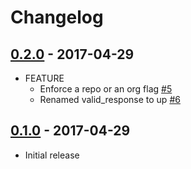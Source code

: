 # Changelog

## [0.2.0](https://github.com/webhippie/github_exporter/releases/tag/v0.2.0) - 2017-04-29

* FEATURE
  * Enforce a repo or an org flag [#5](https://github.com/webhippie/github_exporter/pull/5)
  * Renamed valid_response to up [#6](https://github.com/webhippie/github_exporter/pull/6)


## [0.1.0](https://github.com/webhippie/github_exporter/releases/tag/v0.1.0) - 2017-04-29

* Initial release
